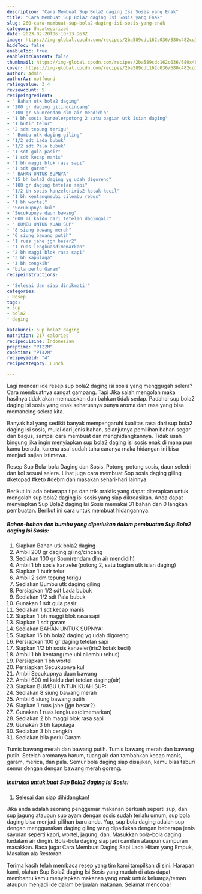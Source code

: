 ```yaml
---
description: "Cara Membuat Sup Bola2 daging Isi Sosis yang Enak"
title: "Cara Membuat Sup Bola2 daging Isi Sosis yang Enak"
slug: 260-cara-membuat-sup-bola2-daging-isi-sosis-yang-enak
category: Uncategorized
date: 2023-02-20T06:10:13.963Z
image: https://img-global.cpcdn.com/recipes/2ba589cdc162c036/680x482cq70/sup-bola2-daging-isi-sosis-foto-resep-utama.jpg
hideToc: false
enableToc: true
enableTocContent: false
thumbnail: https://img-global.cpcdn.com/recipes/2ba589cdc162c036/680x482cq70/sup-bola2-daging-isi-sosis-foto-resep-utama.jpg
cover: https://img-global.cpcdn.com/recipes/2ba589cdc162c036/680x482cq70/sup-bola2-daging-isi-sosis-foto-resep-utama.jpg
author: Admin
authorAv: notfound
ratingvalue: 3.4
reviewcount: 5
recipeingredient:
- " Bahan utk bola2 daging"
- "200 gr daging gilingcincang"
- "100 gr Sounrendam dlm air mendidih"
- "1 bh sosis kanzelerpotong 2 satu bagian utk isian daging"
- "1 butir telur"
- "2 sdm tepung terigu"
- " Bumbu utk daging giling"
- "1/2 sdt Lada bubuk"
- "1/2 sdt Pala bubuk"
- "1 sdt gula pasir"
- "1 sdt kecap manis"
- "1 bh maggi blok rasa sapi"
- "1 sdt garam"
- " BAHAN UNTUK SUPNYA"
- "15 bh bola2 daging yg udah digoreng"
- "100 gr daging tetelan sapi"
- "1/2 bh sosis kanzeleriris2 kotak kecil"
- "1 bh kentangmeubi cilembu rebus"
- "1 bh wortel"
- "Secukupnya kul"
- "Secukupnya daun bawang"
- "600 ml kaldu dari tetelan dagingair"
- " BUMBU UNTUK KUAH SUP"
- "8 siung bawang merah"
- "6 siung bawang putih"
- "1 ruas jahe jgn besar2"
- "1 ruas lengkuasdimemarkan"
- "2 bh maggi blok rasa sapi"
- "3 bh kapulaga"
- "3 bh cengkih"
- "bila perlu Garam"
recipeinstructions:

- "Selesai dan siap dinikmati!"
categories:
- Resep
tags:
- sup
- bola2
- daging

katakunci: sup bola2 daging 
nutrition: 217 calories
recipecuisine: Indonesian
preptime: "PT22M"
cooktime: "PT42M"
recipeyield: "4"
recipecategory: Lunch

---
```



Lagi mencari ide resep sup bola2 daging isi sosis yang menggugah selera? Cara membuatnya sangat gampang. Tapi Jika salah mengolah maka hasilnya tidak akan memuaskan dan bahkan tidak sedap. Padahal sup bola2 daging isi sosis yang enak seharusnya punya aroma dan rasa yang bisa memancing selera kita.


Banyak hal yang sedikit banyak mempengaruhi kualitas rasa dari sup bola2 daging isi sosis, mulai dari jenis bahan, selanjutnya pemilihan bahan segar dan bagus, sampai cara membuat dan menghidangkannya. Tidak usah bingung jika ingin menyiapkan sup bola2 daging isi sosis enak di mana pun kamu berada, karena asal sudah tahu caranya maka hidangan ini bisa menjadi sajian istimewa.

Resep Sup Bola-bola Daging dan Sosis. Potong-potong sosis, daun seledri dan kol sesuai selera. Lihat juga cara membuat Sop sosis daging giling #ketopad #keto #debm dan masakan sehari-hari lainnya.


Berikut ini ada beberapa tips dan trik praktis yang dapat diterapkan untuk mengolah sup bola2 daging isi sosis yang siap dikreasikan. Anda dapat menyiapkan Sup Bola2 daging Isi Sosis memakai 31 bahan dan 0 langkah pembuatan. Berikut ini cara untuk membuat hidangannya.

<!--inarticleads1-->

##### Bahan-bahan dan bumbu yang diperlukan dalam pembuatan Sup Bola2 daging Isi Sosis:

1. Siapkan  Bahan utk bola2 daging
1. Ambil 200 gr daging giling/cincang
1. Sediakan 100 gr Soun(rendam dlm air mendidih)
1. Ambil 1 bh sosis kanzeler(potong 2, satu bagian utk isian daging)
1. Siapkan 1 butir telur
1. Ambil 2 sdm tepung terigu
1. Sediakan  Bumbu utk daging giling
1. Persiapkan 1/2 sdt Lada bubuk
1. Sediakan 1/2 sdt Pala bubuk
1. Gunakan 1 sdt gula pasir
1. Sediakan 1 sdt kecap manis
1. Siapkan 1 bh maggi blok rasa sapi
1. Siapkan 1 sdt garam
1. Sediakan  BAHAN UNTUK SUPNYA:
1. Siapkan 15 bh bola2 daging yg udah digoreng
1. Persiapkan 100 gr daging tetelan sapi
1. Siapkan 1/2 bh sosis kanzeler(iris2 kotak kecil)
1. Ambil 1 bh kentang(me:ubi cilembu rebus)
1. Persiapkan 1 bh wortel
1. Persiapkan Secukupnya kul
1. Ambil Secukupnya daun bawang
1. Ambil 600 ml kaldu dari tetelan daging(air)
1. Siapkan  BUMBU UNTUK KUAH SUP:
1. Sediakan 8 siung bawang merah
1. Ambil 6 siung bawang putih
1. Siapkan 1 ruas jahe (jgn besar2)
1. Gunakan 1 ruas lengkuas(dimemarkan)
1. Sediakan 2 bh maggi blok rasa sapi
1. Gunakan 3 bh kapulaga
1. Sediakan 3 bh cengkih
1. Sediakan bila perlu Garam


Tumis bawang merah dan bawang putih. Tumis bawang merah dan bawang putih. Setelah aromanya harum, tuang air dan tambahkan kecap manis, garam, merica, dan pala. Semur bola daging siap disajikan, kamu bisa taburi semur dengan dengan bawang merah goreng. 

<!--inarticleads2-->

##### Instruksi untuk buat Sup Bola2 daging Isi Sosis:


1. Selesai dan siap dihidangkan!

Jika anda adalah seorang penggemar makanan berkuah seperti sup, dan sup jagung ataupun sup ayam dengan sosis sudah terlalu umum, sup bola daging bisa menjadi pilihan baru anda. Yup, sup bola daging adalah sup dengan menggunakan daging giling yang dipadukan dengan beberapa jenis sayuran seperti kapri, wortel, jagung, dan. Masukkan bola-bola daging kedalam air dingin. Bola-bola daging siap jadi camilan ataupun campuran masakkan. Baca juga: Cara Membuat Daging Sapi Lada Hitam yang Empuk, Masakan ala Restoran. 

Terima kasih telah membaca resep yang tim kami tampilkan di sini. Harapan kami, olahan Sup Bola2 daging Isi Sosis yang mudah di atas dapat membantu kamu menyiapkan makanan yang enak untuk keluarga/teman ataupun menjadi ide dalam berjualan makanan. Selamat mencoba!
